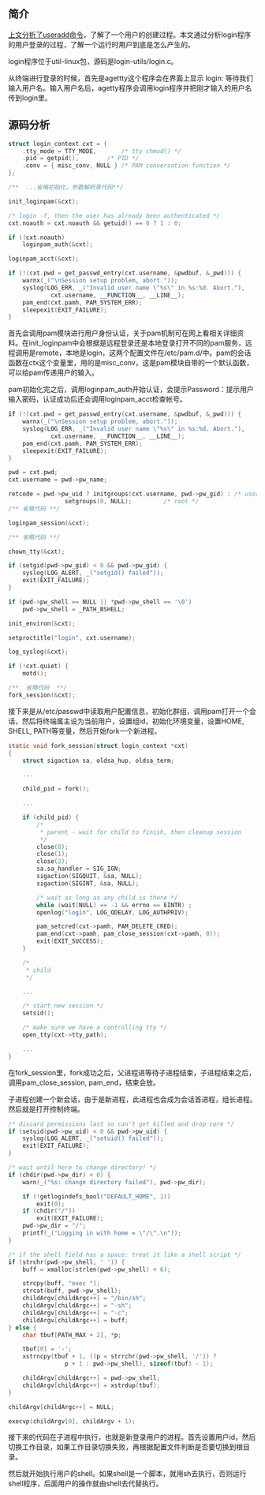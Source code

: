 ## 简介
[上文分析了useradd命令](https://blog.csdn.net/jakelylll/article/details/108172871)，了解了一个用户的创建过程。本文通过分析login程序的用户登录的过程，了解一个运行时用户到底是怎么产生的。

login程序位于util-linux包，源码是login-utils/login.c。

从终端进行登录的时候，首先是agettty这个程序会在界面上显示 login: 等待我们输入用户名。输入用户名后，agetty程序会调用login程序并把刚才输入的用户名传到login里。

## 源码分析

```c
struct login_context cxt = {
    .tty_mode = TTY_MODE,		/* tty chmod() */
    .pid = getpid(),		/* PID */
    .conv = { misc_conv, NULL }	/* PAM conversation function */
};

/**  ...省略初始化，参数解析等代码**/

init_loginpam(&cxt);

/* login -f, then the user has already been authenticated */
cxt.noauth = cxt.noauth && getuid() == 0 ? 1 : 0;

if (!cxt.noauth)
    loginpam_auth(&cxt);

loginpam_acct(&cxt);

if (!(cxt.pwd = get_passwd_entry(cxt.username, &pwdbuf, &_pwd))) {
    warnx(_("\nSession setup problem, abort."));
    syslog(LOG_ERR, _("Invalid user name \"%s\" in %s:%d. Abort."),
            cxt.username, __FUNCTION__, __LINE__);
    pam_end(cxt.pamh, PAM_SYSTEM_ERR);
    sleepexit(EXIT_FAILURE);
}
```
首先会调用pam模块进行用户身份认证，关于pam机制可在网上看相关详细资料。在init_loginpam中会根据是远程登录还是本地登录打开不同的pam服务，远程调用是remote，本地是login，这两个配置文件在/etc/pam.d/中。pam的会话函数在ctx这个变量里，用的是misc_conv，这是pam模块自带的一个默认函数，可以给pam传递用户的输入。

pam初始化完之后，调用loginpam_auth开始认证，会提示Password：提示用户输入密码，认证成功后还会调用loginpam_acct检查帐号。

```c
if (!(cxt.pwd = get_passwd_entry(cxt.username, &pwdbuf, &_pwd))) {
    warnx(_("\nSession setup problem, abort."));
    syslog(LOG_ERR, _("Invalid user name \"%s\" in %s:%d. Abort."),
            cxt.username, __FUNCTION__, __LINE__);
    pam_end(cxt.pamh, PAM_SYSTEM_ERR);
    sleepexit(EXIT_FAILURE);
}

pwd = cxt.pwd;
cxt.username = pwd->pw_name;

retcode = pwd->pw_uid ? initgroups(cxt.username, pwd->pw_gid) :	/* user */
                setgroups(0, NULL);			/* root */
/** 省略代码 **/

loginpam_session(&cxt);

/** 省略代码 **/

chown_tty(&cxt);

if (setgid(pwd->pw_gid) < 0 && pwd->pw_gid) {
    syslog(LOG_ALERT, _("setgid() failed"));
    exit(EXIT_FAILURE);
}

if (pwd->pw_shell == NULL || *pwd->pw_shell == '\0')
    pwd->pw_shell = _PATH_BSHELL;

init_environ(&cxt);	

setproctitle("login", cxt.username);

log_syslog(&cxt);

if (!cxt.quiet) {
    motd();

/**  省略代码  **/
fork_session(&cxt);
```
接下来是从/etc/passwd中读取用户配置信息，初始化群组，调用pam打开一个会话，然后将终端属主设为当前用户，设置组id，初始化环境变量，设置HOME, SHELL, PATH等变量，然后开始fork一个新进程。

```c
static void fork_session(struct login_context *cxt)
{
	struct sigaction sa, oldsa_hup, oldsa_term;

	...

	child_pid = fork();

    ...

	if (child_pid) {
		/*
		 * parent - wait for child to finish, then cleanup session
		 */
		close(0);
		close(1);
		close(2);
		sa.sa_handler = SIG_IGN;
		sigaction(SIGQUIT, &sa, NULL);
		sigaction(SIGINT, &sa, NULL);

		/* wait as long as any child is there */
		while (wait(NULL) == -1 && errno == EINTR) ;
		openlog("login", LOG_ODELAY, LOG_AUTHPRIV);

		pam_setcred(cxt->pamh, PAM_DELETE_CRED);
		pam_end(cxt->pamh, pam_close_session(cxt->pamh, 0));
		exit(EXIT_SUCCESS);
	}

	/*
	 * child
	 */

    ...

	/* start new session */
	setsid();

	/* make sure we have a controlling tty */
	open_tty(cxt->tty_path);

    ...
}
```
在fork_session里，fork成功之后，父进程进等待子进程结束，子进程结束之后，调用pam_close_session, pam_end，结束会放。

子进程创建一个新会话，由于是新进程，此进程也会成为会话首进程，组长进程。然后就是打开控制终端。

```c
/* discard permissions last so can't get killed and drop core */
if (setuid(pwd->pw_uid) < 0 && pwd->pw_uid) {
    syslog(LOG_ALERT, _("setuid() failed"));
    exit(EXIT_FAILURE);
}

/* wait until here to change directory! */
if (chdir(pwd->pw_dir) < 0) {
    warn(_("%s: change directory failed"), pwd->pw_dir);

    if (!getlogindefs_bool("DEFAULT_HOME", 1))
        exit(0);
    if (chdir("/"))
        exit(EXIT_FAILURE);
    pwd->pw_dir = "/";
    printf(_("Logging in with home = \"/\".\n"));
}

/* if the shell field has a space: treat it like a shell script */
if (strchr(pwd->pw_shell, ' ')) {
    buff = xmalloc(strlen(pwd->pw_shell) + 6);

    strcpy(buff, "exec ");
    strcat(buff, pwd->pw_shell);
    childArgv[childArgc++] = "/bin/sh";
    childArgv[childArgc++] = "-sh";
    childArgv[childArgc++] = "-c";
    childArgv[childArgc++] = buff;
} else {
    char tbuf[PATH_MAX + 2], *p;

    tbuf[0] = '-';
    xstrncpy(tbuf + 1, ((p = strrchr(pwd->pw_shell, '/')) ?
                p + 1 : pwd->pw_shell), sizeof(tbuf) - 1);

    childArgv[childArgc++] = pwd->pw_shell;
    childArgv[childArgc++] = xstrdup(tbuf);
}

childArgv[childArgc++] = NULL;

execvp(childArgv[0], childArgv + 1);
```
接下来的代码在子进程中执行，也就是新登录用户的进程。首先设置用户id，然后切换工作目录，如果工作目录切换失败，再根据配置文件判断是否要切换到根目录。

然后就开始执行用户的shell。如果shell是一个脚本，就用sh去执行，否则运行shell程序，后面用户的操作就由shell去代替执行。


